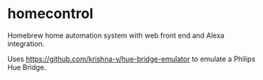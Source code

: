# homecontrol
Homebrew home automation system with web front end and Alexa integration.

Uses https://github.com/krishna-v/hue-bridge-emulator to emulate a Philips Hue Bridge. 
